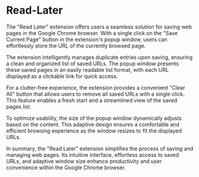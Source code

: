 # Read-Later

The "Read Later" extension offers users a seamless solution for saving web pages in the Google Chrome browser. With a single click on the "Save Current Page" button in the extension's popup window, users can effortlessly store the URL of the currently browsed page.

The extension intelligently manages duplicate entries upon saving, ensuring a clean and organized list of saved URLs. The popup window presents these saved pages in an easily readable list format, with each URL displayed as a clickable link for quick access.

For a clutter-free experience, the extension provides a convenient "Clear All" button that allows users to remove all saved URLs with a single click. This feature enables a fresh start and a streamlined view of the saved pages list.

To optimize usability, the size of the popup window dynamically adjusts based on the content. This adaptive design ensures a comfortable and efficient browsing experience as the window resizes to fit the displayed URLs.

In summary, the "Read Later" extension simplifies the process of saving and managing web pages. Its intuitive interface, effortless access to saved URLs, and adaptive window size enhance productivity and user convenience within the Google Chrome browser.
